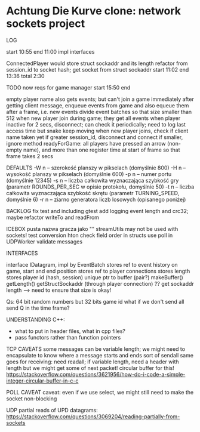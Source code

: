 # Achtung Die Kurve clone: network sockets project 

LOG

start 10:55
end 11:00
impl interfaces

ConnectedPlayer would store struct sockaddr and its length
refactor from session_id to socket hash; get socket from struct sockaddr
start 11:02
end 13:36
total 2:30




TODO now
reqs for game manager
start 15:50
end







empty player name also gets events; but can't join a game
immediately after getting client message, enqueue events from game
and also equeue them after a frame, i.e. new events
divide event batches so that size smaller than 512
when new player join during game; they get all events
when player inactive for 2 secs, disconnect; can check it periodically; need to log last access time
    but snake keep moving
when new player joins, check if client name taken yet
if greater session_id, disconnect and connect
if smaller, ignore
method readyForGame: all players have pressed an arrow (non-empty name), and more than one
register time at start of frame so that frame takes 2 secs












DEFAULTS
  -W n – szerokość planszy w pikselach (domyślnie 800)
  -H n – wysokość planszy w pikselach (domyślnie 600)
  -p n – numer portu (domyślnie 12345)
  -s n – liczba całkowita wyznaczająca szybkość gry (parametr
          ROUNDS_PER_SEC w opisie protokołu, domyślnie 50)
  -t n – liczba całkowita wyznaczająca szybkość skrętu (parametr
          TURNING_SPEED, domyślnie 6)
  -r n – ziarno generatora liczb losowych (opisanego poniżej)



BACKLOG
fix test and including gtest
add logging
event length and crc32; maybe refactor writeTo and readFrom

ICEBOX
pusta nazwa gracza jako ""
streamUtils may not be used with sockets!
test conversion hton
check field order in structs
use poll in UDPWorker
validate messages

INTERFACES

interface IDatagram<size>, impl by EventBatch
    stores ref to event history on game, start and end position
    stores ref to player connections
    stores length
    stores player id (hash, session)
    unique ptr to buffer (pair?) makeBuffer()
    getLength()
    getStructSockaddr (through player connection)
    ?? get sockaddr length
    --> need to ensure that size is okay!

Qs:
64 bit random numbers but 32 bits game id
what if we don't send all send Q in the time frame?

UNDERSTANDING C++:
* what to put in header files, what in cpp files?
* pass functors rather than function pointers

TCP CAVEATS
some messages can be variable length; we might need to encapsulate to know where a message starts and ends
    sort of sendall
    same goes for receiving: need readall; if variable length, need a header with length
    but we might get some of next packet! circular buffer for this!
        https://stackoverflow.com/questions/3621956/how-do-i-code-a-simple-integer-circular-buffer-in-c-c

POLL CAVEAT
caveat: even if we use select, we might still need to make the socket non-blocking

UDP
partial reads of UPD datagrams: https://stackoverflow.com/questions/3069204/reading-partially-from-sockets
